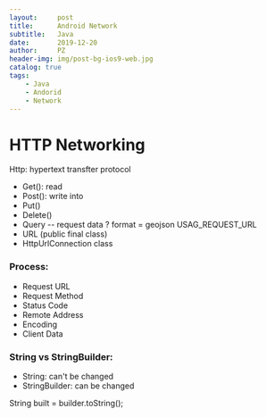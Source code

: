```yaml
---
layout:     post
title:      Android Network
subtitle:   Java
date:       2019-12-20
author:     PZ
header-img: img/post-bg-ios9-web.jpg
catalog: true
tags:
    - Java
    - Andorid
    - Network
---
```


# HTTP Networking

Http: hypertext transfter protocol

 - Get(): read
 - Post(): write into
 - Put()
 - Delete()
 - Query -- request data ? format = geojson USAG_REQUEST_URL
 - URL (public final class) 
 - HttpUrlConnection class


### Process:

 - Request URL
 - Request Method
 - Status Code
 - Remote Address
 - Encoding
 - Client Data

### String vs StringBuilder:

 - String: can't be changed
 - StringBuilder: can be changed

String built = builder.toString();
